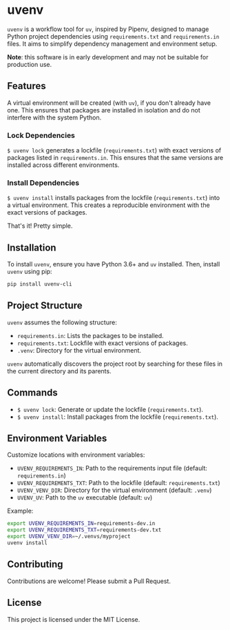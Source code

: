 # uvenv

`uvenv` is a workflow tool for `uv`, inspired by Pipenv, designed to manage Python project dependencies using `requirements.txt` and `requirements.in` files. It aims to simplify dependency management and environment setup.

**Note**: this software is in early development and may not be suitable for production use.

## Features

A virtual environment will be created (with `uv`), if you don't already have one. This ensures that packages are installed in isolation and do not interfere with the system Python.

### Lock Dependencies

`$ uvenv lock` generates a lockfile (`requirements.txt`) with exact versions of packages listed in `requirements.in`. This ensures that the same versions are installed across different environments.

### Install Dependencies

`$ uvenv install` installs packages from the lockfile (`requirements.txt`) into a virtual environment. This creates a reproducible environment with the exact versions of packages.

That's it! Pretty simple.

## Installation

To install `uvenv`, ensure you have Python 3.6+ and `uv` installed. Then, install `uvenv` using pip:
```sh
pip install uvenv-cli
```

## Project Structure

`uvenv` assumes the following structure:
- `requirements.in`: Lists the packages to be installed.
- `requirements.txt`: Lockfile with exact versions of packages.
- `.venv`: Directory for the virtual environment.

`uvenv` automatically discovers the project root by searching for these files in the current directory and its parents.

## Commands

- `$ uvenv lock`: Generate or update the lockfile (`requirements.txt`).
- `$ uvenv install`: Install packages from the lockfile (`requirements.txt`).


## Environment Variables

Customize locations with environment variables:
- `UVENV_REQUIREMENTS_IN`: Path to the requirements input file (default: `requirements.in`)
- `UVENV_REQUIREMENTS_TXT`: Path to the lockfile (default: `requirements.txt`)
- `UVENV_VENV_DIR`: Directory for the virtual environment (default: `.venv`)
- `UVENV_UV`: Path to the `uv` executable (default: `uv`)

Example:
```sh
export UVENV_REQUIREMENTS_IN=requirements-dev.in
export UVENV_REQUIREMENTS_TXT=requirements-dev.txt
export UVENV_VENV_DIR=~/.venvs/myproject
uvenv install
```

## Contributing

Contributions are welcome! Please submit a Pull Request.

## License

This project is licensed under the MIT License.
